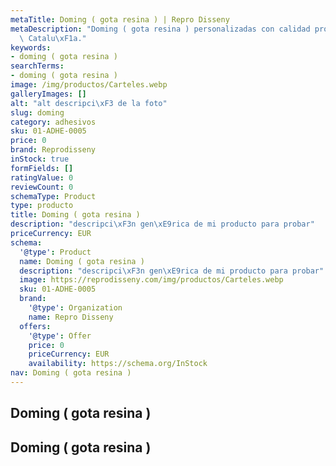```yaml
---
metaTitle: Doming ( gota resina ) | Repro Disseny
metaDescription: "Doming ( gota resina ) personalizadas con calidad profesional en\
  \ Catalu\xF1a."
keywords:
- doming ( gota resina )
searchTerms:
- doming ( gota resina )
image: /img/productos/Carteles.webp
galleryImages: []
alt: "alt descripci\xF3 de la foto"
slug: doming
category: adhesivos
sku: 01-ADHE-0005
price: 0
brand: Reprodisseny
inStock: true
formFields: []
ratingValue: 0
reviewCount: 0
schemaType: Product
type: producto
title: Doming ( gota resina )
description: "descripci\xF3n gen\xE9rica de mi producto para probar"
priceCurrency: EUR
schema:
  '@type': Product
  name: Doming ( gota resina )
  description: "descripci\xF3n gen\xE9rica de mi producto para probar"
  image: https://reprodisseny.com/img/productos/Carteles.webp
  sku: 01-ADHE-0005
  brand:
    '@type': Organization
    name: Repro Disseny
  offers:
    '@type': Offer
    price: 0
    priceCurrency: EUR
    availability: https://schema.org/InStock
nav: Doming ( gota resina )
---
```


## Doming ( gota resina )

## Doming ( gota resina )
